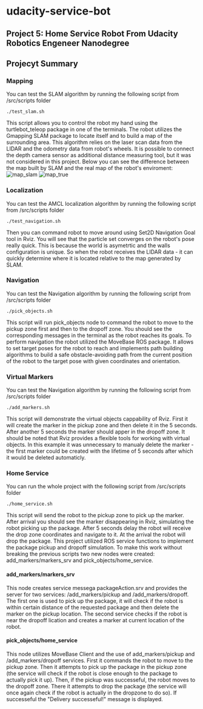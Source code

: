 # udacity-service-bot
## Project 5: Home Service Robot From Udacity Robotics Engeneer Nanodegree

## Projecyt Summary
### Mapping
You can test the SLAM algorithm by running the following script from /src/scripts folder
```
./test_slam.sh
```
This script allows you to control the robot my hand using the turtlebot_teleop package in one of the terminals.
The robot utilizes the Gmapping SLAM package to locate itself and to build a map of the surrounding area. This algorithm relies on the laser scan data from the LIDAR and the odometry data from robot's wheels. It is possible to connect the depth camera sensor as additional distance measuring tool, but it was not considered in this project.
Below you can see the difference between the map built by SLAM and the real map of the robot's enviroment:
![map_slam](https://user-images.githubusercontent.com/5613558/136739008-874fcb12-6710-4929-b673-187fdd6249ac.png)
![map_true](https://user-images.githubusercontent.com/5613558/136739029-b295b3d9-fdc6-4d24-93c5-ccc4e1ca8e89.png)
### Localization
You can test the AMCL localization algorithm by running the following script from /src/scripts folder
```
./test_navigation.sh
```
Then you can command robot to move around using Set2D Navigation Goal tool in Rviz. You will see that the particle set converges on the robot's pose really quick. This is because the world is asymetrtic and the walls configuration is unique. So when the robot receives the LIDAR data - it can quickly determine where it is located relative to the map generated by SLAM.
### Navigation
You can test the Navigation algorithm by running the following script from /src/scripts folder
```
./pick_objects.sh
```
This script will run pick_objects node to command the robot to move to the pickup zone first and then to the dropoff zone. You should see the corresponding messages in the terminal as the robot reaches its goals.
To perform navigation the robot utilized the MoveBase ROS package. It allows to set target poses for the robot to reach and implements path building algorithms to build a safe obstacle-avoiding path from the current position of the robot to the target pose with given coordinates and orientation.
### Virtual Markers
You can test the Navigation algorithm by running the following script from /src/scripts folder
```
./add_markers.sh
```
This script will demonstrate the virtual objects cappability of Rviz. First it will create the marker in the pickup zone and then delete it in the 5 seconds. After another 5 seconds the marker should apper in the dropoff zone.
It should be noted that Rviz provides a flexible tools for working with virtual objects. In this example it was unnecessary to manualy delete the marker - the first marker could be created with the lifetime of 5 seconds after which it would be deleted automaticly.
### Home Service
You can run the whole project with the following script from /src/scripts folder
```
./home_service.sh
```
This script will send the robot to the pickup zone to pick up the marker. After arrival you should see the marker disappearing in Rviz, simulating the robot picking up the package. After 5 seconds delay the robot will receive the drop zone coordinates and navigate to it. At the arrival the robot will drop the package.
This project utilized ROS service functions to implement the package pickup and dropoff simulation. To make this work without breaking the previous scripts two new nodes were created: add_markers/markers_srv and pick_objects/home_service.
#### add_markers/markers_srv
This node creates service messega packageAction.srv and provides the server for two services: /add_markers/pickup and /add_markers/dropoff. The first one is used to pick up the package, it will check if the robot is within certain distance of the requested package and then delete the marker on the pickup location. The second service checks if the robot is near the dropoff lication and creates a marker at current location of the robot.
#### pick_objects/home_service
This node utilizes MoveBase Client and the use of add_markers/pickup and /add_markers/dropoff services. First it commands the robot to move to the pickup zone. Then it attempts to pick up the package in the pickup zone (the service will check if the robot is close enough to the package to actually pick it up). Then, if the pickup was successeful, the robot moves to the dropoff zone. There it attempts to drop the package (the service will once again check if the robot is actually in the dropzone to do so). If successeful the "Delivery successeful!" message is displayed.
